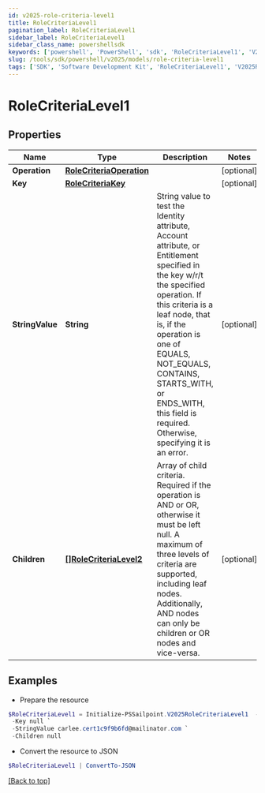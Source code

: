 ```yaml
---
id: v2025-role-criteria-level1
title: RoleCriteriaLevel1
pagination_label: RoleCriteriaLevel1
sidebar_label: RoleCriteriaLevel1
sidebar_class_name: powershellsdk
keywords: ['powershell', 'PowerShell', 'sdk', 'RoleCriteriaLevel1', 'V2025RoleCriteriaLevel1'] 
slug: /tools/sdk/powershell/v2025/models/role-criteria-level1
tags: ['SDK', 'Software Development Kit', 'RoleCriteriaLevel1', 'V2025RoleCriteriaLevel1']
---
```



# RoleCriteriaLevel1

## Properties

Name | Type | Description | Notes
------------ | ------------- | ------------- | -------------
**Operation** | [**RoleCriteriaOperation**](role-criteria-operation) |  | [optional] 
**Key** | [**RoleCriteriaKey**](role-criteria-key) |  | [optional] 
**StringValue** | **String** | String value to test the Identity attribute, Account attribute, or Entitlement specified in the key w/r/t the specified operation. If this criteria is a leaf node, that is, if the operation is one of EQUALS, NOT_EQUALS, CONTAINS, STARTS_WITH, or ENDS_WITH, this field is required. Otherwise, specifying it is an error. | [optional] 
**Children** | [**[]RoleCriteriaLevel2**](role-criteria-level2) | Array of child criteria. Required if the operation is AND or OR, otherwise it must be left null. A maximum of three levels of criteria are supported, including leaf nodes. Additionally, AND nodes can only be children or OR nodes and vice-versa. | [optional] 

## Examples

- Prepare the resource
```powershell
$RoleCriteriaLevel1 = Initialize-PSSailpoint.V2025RoleCriteriaLevel1  -Operation null `
 -Key null `
 -StringValue carlee.cert1c9f9b6fd@mailinator.com `
 -Children null
```

- Convert the resource to JSON
```powershell
$RoleCriteriaLevel1 | ConvertTo-JSON
```


[[Back to top]](#) 


